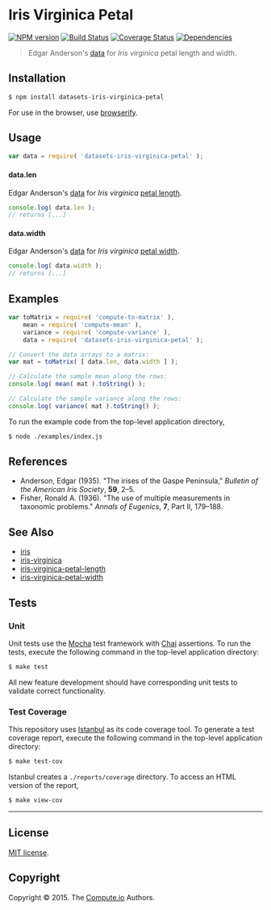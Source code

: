Iris Virginica Petal
===
[![NPM version][npm-image]][npm-url] [![Build Status][travis-image]][travis-url] [![Coverage Status][codecov-image]][codecov-url] [![Dependencies][dependencies-image]][dependencies-url]

> Edgar Anderson's [data](https://en.wikipedia.org/wiki/Iris_flower_data_set) for *Iris virginica* petal length and width.


## Installation

``` bash
$ npm install datasets-iris-virginica-petal
```

For use in the browser, use [browserify](https://github.com/substack/node-browserify).


## Usage

``` javascript
var data = require( 'datasets-iris-virginica-petal' );
```

#### data.len

Edgar Anderson's [data](https://en.wikipedia.org/wiki/Iris_flower_data_set) for *Iris virginica* [petal length](https://github.com/datasets-io/iris-virginica-petal-length).

``` javascript
console.log( data.len );
// returns [...]
```

#### data.width

Edgar Anderson's [data](https://en.wikipedia.org/wiki/Iris_flower_data_set) for *Iris virginica* [petal width](https://github.com/datasets-io/iris-virginica-petal-width).

``` javascript
console.log( data.width );
// returns [...]
```


## Examples

``` javascript
var toMatrix = require( 'compute-to-matrix' ),
	mean = require( 'compute-mean' ),
	variance = require( 'compute-variance' ),
	data = require( 'datasets-iris-virginica-petal' );

// Convert the data arrays to a matrix:
var mat = toMatrix( [ data.len, data.width ] );

// Calculate the sample mean along the rows:
console.log( mean( mat ).toString() );

// Calculate the sample variance along the rows:
console.log( variance( mat ).toString() );
```

To run the example code from the top-level application directory,

``` bash
$ node ./examples/index.js
```


## References

*	Anderson, Edgar (1935). "The irises of the Gaspe Peninsula," *Bulletin of the American Iris Society*, __59__, 2–5.
*	Fisher, Ronald A. (1936). "The use of multiple measurements in taxonomic problems." *Annals of Eugenics*, __7__, Part II, 179–188.


## See Also

*	[iris](https://github.com/datasets-io/iris)
*	[iris-virginica](https://github.com/datasets-io/iris-virginica)
*	[iris-virginica-petal-length](https://github.com/datasets-io/iris-virginica-petal-length)
*	[iris-virginica-petal-width](https://github.com/datasets-io/iris-virginica-petal-width)


## Tests

### Unit

Unit tests use the [Mocha](http://mochajs.org/) test framework with [Chai](http://chaijs.com) assertions. To run the tests, execute the following command in the top-level application directory:

``` bash
$ make test
```

All new feature development should have corresponding unit tests to validate correct functionality.


### Test Coverage

This repository uses [Istanbul](https://github.com/gotwarlost/istanbul) as its code coverage tool. To generate a test coverage report, execute the following command in the top-level application directory:

``` bash
$ make test-cov
```

Istanbul creates a `./reports/coverage` directory. To access an HTML version of the report,

``` bash
$ make view-cov
```


---
## License

[MIT license](http://opensource.org/licenses/MIT).


## Copyright

Copyright &copy; 2015. The [Compute.io](https://github.com/compute-io) Authors.


[npm-image]: http://img.shields.io/npm/v/datasets-iris-virginica-petal.svg
[npm-url]: https://npmjs.org/package/datasets-iris-virginica-petal

[travis-image]: http://img.shields.io/travis/datasets-io/iris-virginica-petal/master.svg
[travis-url]: https://travis-ci.org/datasets-io/iris-virginica-petal

[codecov-image]: https://img.shields.io/codecov/c/github/datasets-io/iris-virginica-petal/master.svg
[codecov-url]: https://codecov.io/github/datasets-io/iris-virginica-petal?branch=master

[dependencies-image]: http://img.shields.io/david/datasets-io/iris-virginica-petal.svg
[dependencies-url]: https://david-dm.org/datasets-io/iris-virginica-petal

[dev-dependencies-image]: http://img.shields.io/david/dev/datasets-io/iris-virginica-petal.svg
[dev-dependencies-url]: https://david-dm.org/dev/datasets-io/iris-virginica-petal

[github-issues-image]: http://img.shields.io/github/issues/datasets-io/iris-virginica-petal.svg
[github-issues-url]: https://github.com/datasets-io/iris-virginica-petal/issues
